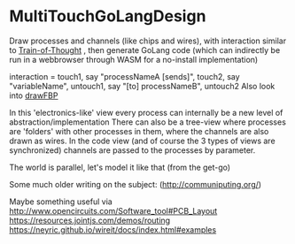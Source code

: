 # MultiTouchGoLangDesign
Draw processes and channels (like chips and wires), with interaction similar to [Train-of-Thought](https://github.com/steltenpower/Train-Of-Thought) , then generate GoLang code (which can indirectly be run in a webbrowser through WASM for a no-install implementation)

interaction = touch1, say "processNameA [sends]", touch2, say "variableName", untouch1, say "[to] processNameB", untouch2
Also look into [drawFBP](https://github.com/jpaulm/drawfbp)

In this 'electronics-like' view every process can internally be a new level of abstraction/implementation
There can also be a tree-view where processes are 'folders' with other processes in them, where the channels are also drawn as wires.
In the code view (and of course the 3 types of views are synchronized) channels are passed to the processes by parameter.

The world is parallel, let's model it like that (from the get-go)

Some much older writing on the subject: (http://communiputing.org/)

Maybe something useful via http://www.opencircuits.com/Software_tool#PCB_Layout https://resources.jointjs.com/demos/routing https://neyric.github.io/wireit/docs/index.html#examples
